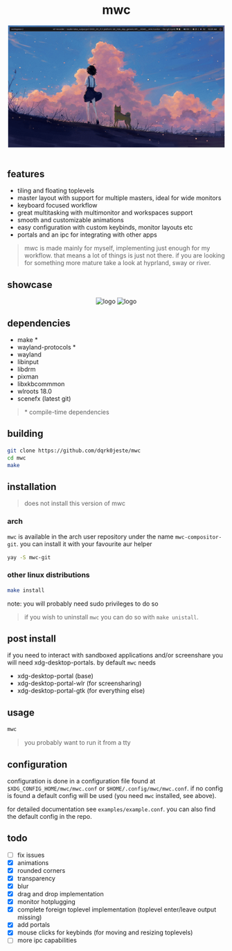 <div align="center">
<h1>mwc</h1>
<img src="https://github.com/dqrk0jeste/mwc/blob/main/assets/mwc.gif" width="500"/>
<br>
</div>

<br>

## features
- tiling and floating toplevels
- master layout with support for multiple masters, ideal for wide monitors
- keyboard focused workflow
- great multitasking with multimonitor and workspaces support
- smooth and customizable animations
- easy configuration with custom keybinds, monitor layouts etc
- portals and an ipc for integrating with other apps

> mwc is made mainly for myself, implementing just enough for my workflow. that means a lot of things is just not there. if you are looking for something more mature take a look at hyprland, sway or river. 

## showcase
<div align="center">

<img src="assets/showcase-1.png" alt="logo" width="500">
<img src="assets/showcase-2.png" alt="logo" width="500">

</div>

## dependencies
- make *
- wayland-protocols *
- wayland
- libinput
- libdrm
- pixman
- libxkbcommmon
- wlroots 18.0 
- scenefx (latest git)

> \* compile-time dependencies

## building
```bash
git clone https://github.com/dqrk0jeste/mwc
cd mwc
make
```

## installation

> does not install this version of mwc
### arch
`mwc` is available in the arch user repository under the name `mwc-compositor-git`. you can install it with your favourite aur helper
```bash
yay -S mwc-git
```

### other linux distributions
```bash
make install
```
note: you will probably need sudo privileges to do so

> if you wish to uninstall `mwc` you can do so with `make unistall`.

## post install
if you need to interact with sandboxed applications and/or screenshare you will need xdg-desktop-portals. by default `mwc` needs
- xdg-desktop-portal (base)
- xdg-desktop-portal-wlr (for screensharing)
- xdg-desktop-portal-gtk (for everything else)

## usage
```bash
mwc
```

> you probably want to run it from a tty

## configuration
configuration is done in a configuration file found at `$XDG_CONFIG_HOME/mwc/mwc.conf` or `$HOME/.config/mwc/mwc.conf`. if no config is found a default config will be used (you need `mwc` installed, see above).

for detailed documentation see `examples/example.conf`. you can also find the default config in the repo.

## todo
- [ ] fix issues
- [x] animations
- [x] rounded corners
- [x] transparency
- [x] blur
- [x] drag and drop implementation
- [x] monitor hotplugging
- [x] complete foreign toplevel implementation (toplevel enter/leave output missing)
- [x] add portals
- [x] mouse clicks for keybinds (for moving and resizing toplevels)
- [ ] more ipc capabilities
